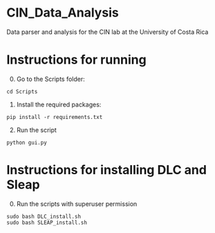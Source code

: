 # CIN_Data_Analysis
Data parser and analysis for the CIN lab at the University of Costa Rica

# Instructions for running

0. Go to the Scripts folder:

```
cd Scripts
```

1. Install the required packages:

```
pip install -r requirements.txt
```

2. Run the script

```
python gui.py
```

# Instructions for installing DLC and Sleap

0. Run the scripts with superuser permission

```
sudo bash DLC_install.sh
sudo bash SLEAP_install.sh
```

